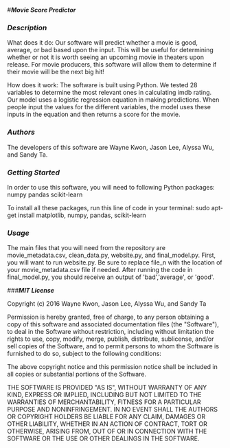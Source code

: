#***Movie Score Predictor***

### ***Description***
What does it do: Our software will predict whether a movie is good, average, or bad based upon the input. This will be useful for determining whether or not it is worth seeing an upcoming movie in theaters upon release. For movie producers, this software will allow them to determine if their movie will be the next big hit! 

How does it work: The software is built using Python. We tested 28 variables to determine the most relevant ones in calculating imdb rating. Our model uses a logistic regression equation in making predictions. When people input the values for the different variables, the model uses these inputs in the equation and then returns a score for the movie.

### ***Authors***
The developers of this software are Wayne Kwon, Jason Lee, Alyssa Wu, and Sandy Ta.

### ***Getting Started***
In order to use this software, you will need to following Python packages:
numpy
pandas
scikit-learn

To install all these packages, run this line of code in your terminal:
sudo apt-get install matplotlib, numpy, pandas, scikit-learn

### ***Usage***

The main files that you will need from the repository are movie_metadata.csv, clean_data.py, website.py, and final_model.py.
First, you will want to run website.py. Be sure to replace file_n with the location of your movie_metadata.csv file if needed. After running the code in final_model.py, you should receive an output of 'bad','average', or 'good'. 

###***MIT License***

Copyright (c) 2016 Wayne Kwon, Jason Lee, Alyssa Wu, and Sandy Ta

Permission is hereby granted, free of charge, to any person obtaining a copy
of this software and associated documentation files (the "Software"), to deal
in the Software without restriction, including without limitation the rights
to use, copy, modify, merge, publish, distribute, sublicense, and/or sell
copies of the Software, and to permit persons to whom the Software is
furnished to do so, subject to the following conditions:

The above copyright notice and this permission notice shall be included in all
copies or substantial portions of the Software.

THE SOFTWARE IS PROVIDED "AS IS", WITHOUT WARRANTY OF ANY KIND, EXPRESS OR
IMPLIED, INCLUDING BUT NOT LIMITED TO THE WARRANTIES OF MERCHANTABILITY,
FITNESS FOR A PARTICULAR PURPOSE AND NONINFRINGEMENT. IN NO EVENT SHALL THE
AUTHORS OR COPYRIGHT HOLDERS BE LIABLE FOR ANY CLAIM, DAMAGES OR OTHER
LIABILITY, WHETHER IN AN ACTION OF CONTRACT, TORT OR OTHERWISE, ARISING FROM,
OUT OF OR IN CONNECTION WITH THE SOFTWARE OR THE USE OR OTHER DEALINGS IN THE
SOFTWARE.

